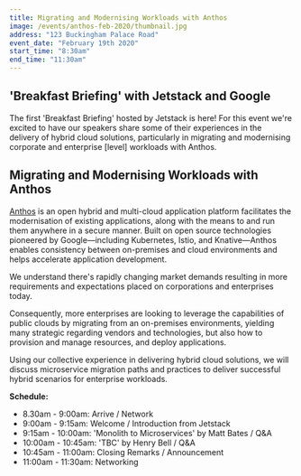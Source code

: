 ```yaml
---
title: Migrating and Modernising Workloads with Anthos
image: /events/anthos-feb-2020/thumbnail.jpg
address: "123 Buckingham Palace Road"
event_date: "February 19th 2020"
start_time: "8:30am"
end_time: "11:30am"
---
```


## 'Breakfast Briefing' with Jetstack and Google

The first 'Breakfast Briefing' hosted by Jetstack is here! For this event we're excited to have our speakers share some of their experiences in the delivery of hybrid cloud solutions, particularly in migrating and modernising corporate and enterprise [level] workloads with Anthos.

## Migrating and Modernising Workloads with Anthos

[Anthos](https://cloud.google.com/anthos/) is an open hybrid and multi-cloud application platform facilitates the modernisation of existing applications, along with the means to and run them anywhere in a secure manner. Built on open source technologies pioneered by Google—including Kubernetes, Istio, and Knative—Anthos enables consistency between on-premises and cloud environments and helps accelerate application development.

We understand there's rapidly changing market demands resulting in more requirements and expectations placed on corporations and enterprises today.

Consequently, more enterprises are looking to leverage the capabilities of public clouds by migrating from an on-premises environments, yielding many strategic  regarding vendors and technologies, but also how to provision and manage resources, and deploy applications.

Using our collective experience in delivering hybrid cloud solutions, we will discuss microservice migration paths and practices to deliver successful hybrid scenarios for enterprise workloads.

**Schedule:**

* 8.30am - 9:00am: Arrive / Network
* 9:00am - 9:15am: Welcome / Introduction from Jetstack
* 9:15am - 10:00am: 'Monolith to Microservices' by Matt Bates / Q&A
* 10:00am - 10:45am: 'TBC' by Henry Bell / Q&A
* 10:45am - 11:00am: Closing Remarks / Announcement
* 11:00am - 11:30am: Networking
